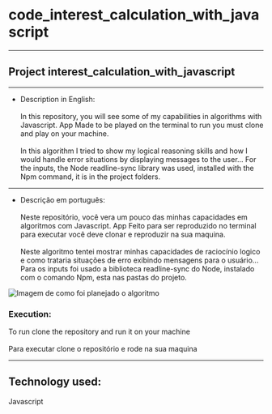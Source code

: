 # code_interest_calculation_with_javascript

___________________________________________

## Project interest_calculation_with_javascript

_______________________________________________

* Description in English: <br></br>
In this repository, you will see some of my capabilities in algorithms with Javascript. App Made to be played on the terminal to run you must clone and play on your machine.
<br></br>
In this algorithm I tried to show my logical reasoning skills and how I would handle error situations by displaying messages to the user...
For the inputs, the Node readline-sync library was used, installed with the Npm command, it is in the project folders.
___________________________

* Descrição em português: <br></br>
Neste repositório, você vera um pouco das minhas capacidades em algoritmos com  Javascript. App Feito para ser reproduzido no terminal para executar você deve clonar e reproduzir na sua maquina.
<br></br>
Neste algoritmo tentei mostrar minhas capacidades de raciocínio logico e como trataria situações de erro exibindo mensagens para o usuário...
Para os inputs foi usado a biblioteca readline-sync do Node, instalado com o comando Npm, esta nas pastas do projeto.

<img src="../code_interest_calculation_with_javascript/assets/images/2022-07-13.png" alt="Imagem de como foi planejado o algoritmo" title="Planejamento Algoritmo">


### Execution:
To run clone the repository and run it on your machine
<br></br>
Para executar clone o repositório e rode na sua maquina

___________________

## Technology used:
Javascript



